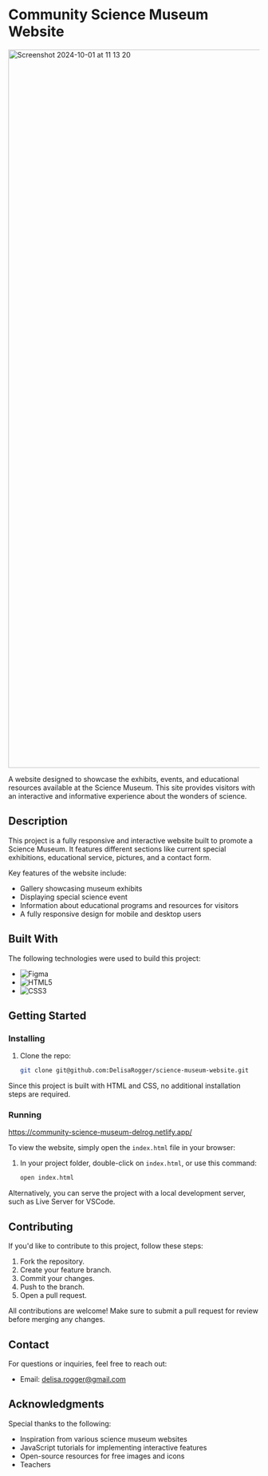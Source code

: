 # Community Science Museum Website

<img width="1439" alt="Screenshot 2024-10-01 at 11 13 20" src="https://github.com/user-attachments/assets/3cefa69e-6d40-4519-85c7-d3720bcf88a2">



A website designed to showcase the exhibits, events, and educational resources available at the Science Museum. This site provides visitors with an interactive and informative experience about the wonders of science.

## Description

This project is a fully responsive and interactive website built to promote a Science Museum. It features different sections like current special exhibitions, educational service, pictures, and a contact form. 

Key features of the website include:

- Gallery showcasing museum exhibits
- Displaying special science event
- Information about educational programs and resources for visitors
- A fully responsive design for mobile and desktop users

## Built With

The following technologies were used to build this project:

- ![Figma](https://img.shields.io/badge/Figma-F24E1E?style=for-the-badge&logo=figma&logoColor=white)
- ![HTML5](https://img.shields.io/badge/HTML5-E34F26?style=for-the-badge&logo=html5&logoColor=white)
- ![CSS3](https://img.shields.io/badge/CSS3-1572B6?style=for-the-badge&logo=css3&logoColor=white)

## Getting Started

### Installing


1. Clone the repo:

    ```bash
    git clone git@github.com:DelisaRogger/science-museum-website.git
    ```

Since this project is built with HTML and CSS, no additional installation steps are required.

### Running

https://community-science-museum-delrog.netlify.app/

To view the website, simply open the `index.html` file in your browser:

1. In your project folder, double-click on `index.html`, or use this command:

    ```bash
    open index.html
    ```

Alternatively, you can serve the project with a local development server, such as Live Server for VSCode.

## Contributing

If you'd like to contribute to this project, follow these steps:

1. Fork the repository.
2. Create your feature branch.
3. Commit your changes.
4. Push to the branch.
5. Open a pull request.

All contributions are welcome! Make sure to submit a pull request for review before merging any changes.

## Contact

For questions or inquiries, feel free to reach out:

- Email: delisa.rogger@gmail.com

## Acknowledgments

Special thanks to the following:

- Inspiration from various science museum websites
- JavaScript tutorials for implementing interactive features
- Open-source resources for free images and icons
- Teachers
